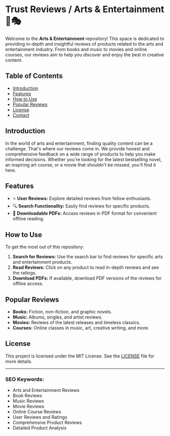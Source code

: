 # Trust Reviews / Arts & Entertainment 🎨🎭

Welcome to the **Arts & Entertainment** repository! This space is dedicated to providing in-depth and insightful reviews of products related to the arts and entertainment industry. From books and music to movies and online courses, our reviews aim to help you discover and enjoy the best in creative content.

## Table of Contents

- [Introduction](#introduction)
- [Features](#features)
- [How to Use](#how-to-use)
- [Popular Reviews](#popular-reviews)
- [License](#license)
- [Contact](#contact)

## Introduction

In the world of arts and entertainment, finding quality content can be a challenge. That's where our reviews come in. We provide honest and comprehensive feedback on a wide range of products to help you make informed decisions. Whether you're looking for the latest bestselling novel, an inspiring art course, or a movie that shouldn't be missed, you'll find it here.

## Features

- ⭐ **User Reviews:** Explore detailed reviews from fellow enthusiasts.
- 🔍 **Search Functionality:** Easily find reviews for specific products.
- 📝 **Downloadable PDFs:** Access reviews in PDF format for convenient offline reading.

## How to Use

To get the most out of this repository:

1. **Search for Reviews:** Use the search bar to find reviews for specific arts and entertainment products.
2. **Read Reviews:** Click on any product to read in-depth reviews and see the ratings.
3. **Download PDFs:** If available, download PDF versions of the reviews for offline access.

## Popular Reviews

- **Books:** Fiction, non-fiction, and graphic novels.
- **Music:** Albums, singles, and artist reviews.
- **Movies:** Reviews of the latest releases and timeless classics.
- **Courses:** Online classes in music, art, creative writing, and more.

## License

This project is licensed under the MIT License. See the [LICENSE](LICENSE) file for more details.

---

### SEO Keywords:

- Arts and Entertainment Reviews
- Book Reviews
- Music Reviews
- Movie Reviews
- Online Course Reviews
- User Reviews and Ratings
- Comprehensive Product Reviews
- Detailed Product Analysis
